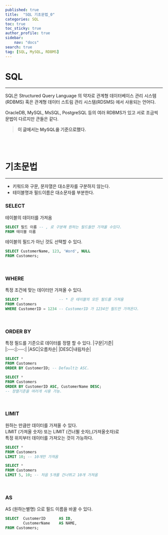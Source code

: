 ```yaml
---
published: true
title:  "SQL 기초문법_0"
categories: SQL
toc: true
toc_sticky: true
author_profile: true
sidebar:
    nav: "docs"
search: true
tag: [SQL, MySQL, RDBMS]
---
```


# SQL
---
SQL은 Structured Query Language 의 약자로 관계형 데이터베이스 관리 시스템(RDBMS) 혹은 관계형 데이터 스트림 관리 시스템(RDSMS) 에서 사용되는 언어다.  

OracleDB, MySQL, MsSQL, PostgreSQL 등의 여러 RDBMS가 있고 서로 조금씩 문법이 다르지만 큰들은 같다.  

> **이 글에서는 MySQL을 기준으로했다.**

<br>
<br>

# 기초문법
---  
- 키워드와 구문, 문자열은 대소문자를 구분하지 않는다.
- 테이블명과 필드이름은 대소문자를 부분한다.


### SELECT
테이블의 데이터를 가져옴

```sql
SELECT 필드 이름 -- , 로 구분해 원하는 필드들만 가져올 수있다.
FROM 테이블 이름
```  
테이블의 필드가 아닌 것도 선택할 수 있다.
```sql
SELECT CustomerName, 123, 'Word', NULL
FROM Customers;
```
<br>

### WHERE  
특정 조건에 맞는 데이터만 가져올 수 있다.
```sql
SELECT *                -- * 은 테이블의 모든 필드를 가져옴
FROM Customers
WHERE CustomerID = 1234 -- CustomerID 가 1234인 필드만 가져온다.
```
<br>

### ORDER BY
특정 필드를 기준으로 데이터를 정렬 할 수 있다.
|구문|기준|  
|:---:|:---:|
|ASC|오름차순|
|DESC|내림차순|
```sql
SELECT *
FROM Customers
ORDER BY CustomerID; -- Default는 ASC.
```
```sql
SELECT * 
FROM Customers
ORDER BY CustomerID ASC, CustomerName DESC;
-- 정렬기준을 여러개 사용 가능.
```
<br>

### LIMIT
원하는 만큼만 데이터를 가져올 수 있다.  
LIMIT (가져올 숫자) 또는 LIMIT (건너뛸 숫자),(가져올숫자)로  
특정 위치부터 데이터를 가져오는 것이 가능하다.
```sql
SELECT * 
FROM Customers
LIMIT 10; -- 10개만 가져옴
```
```sql
SELECT * 
FROM Customers
LIMIT 5, 10; -- 처음 5개를 건너뛰고 10개 가져옴
```
<br>

### AS
AS (원하는별명) 으로 필드 이름을 바꿀 수 있다.
```sql
SELECT  CustomerID      AS ID,
        CustomerName    AS NAME,
FROM Customers;
```